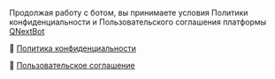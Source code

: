 Продолжая работу с ботом, вы принимаете условия Политики конфиденциальности и Пользовательского соглашения платформы [QNextBot](https://t.me/qnextbot)

🔸 [ Политика конфиденциальности](https://qnext.app/docs/agreements/privacy) 

🔸 [Пользовательское соглашение](https://qnext.app/docs/agreements/terms)